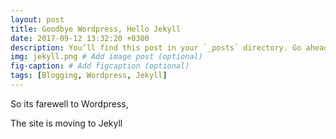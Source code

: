 ```yaml
---
layout: post
title: Goodbye Wordpress, Hello Jekyll
date: 2017-09-12 13:32:20 +0300
description: You’ll find this post in your `_posts` directory. Go ahead and edit it and re-build the site to see your changes. # Add post description (optional)
img: jekyll.png # Add image post (optional)
fig-caption: # Add figcaption (optional)
tags: [Blogging, Wordpress, Jekyll]
---
```


So its farewell to Wordpress, 

The site is moving to Jekyll
